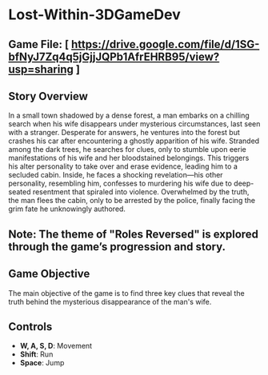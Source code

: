 # Lost-Within-3DGameDev
## Game File: [ https://drive.google.com/file/d/1SG-bfNyJ7Zq4q5jGjjJQPb1AfrEHRB95/view?usp=sharing ]
## Story Overview
In a small town shadowed by a dense forest, a man embarks on a chilling search when his wife disappears under mysterious circumstances, last seen with a stranger. Desperate for answers, he ventures into the forest but crashes his car after encountering a ghostly apparition of his wife. Stranded among the dark trees, he searches for clues, only to stumble upon eerie manifestations of his wife and her bloodstained belongings. This triggers his alter personality to take over and erase evidence, leading him to a secluded cabin. Inside, he faces a shocking revelation—his other personality, resembling him, confesses to murdering his wife due to deep-seated resentment that spiraled into violence. Overwhelmed by the truth, the man flees the cabin, only to be arrested by the police, finally facing the grim fate he unknowingly authored.

## Note: The theme of "Roles Reversed" is explored through the game’s progression and story.

## Game Objective
The main objective of the game is to find three key clues that reveal the truth behind the mysterious disappearance of the man's wife.

## Controls
- **W, A, S, D**: Movement
- **Shift**: Run
- **Space**: Jump
